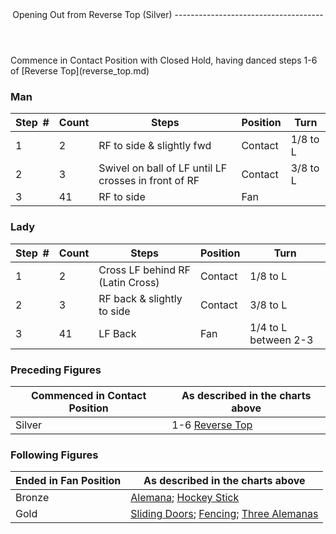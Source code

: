<header>Opening Out from Reverse Top (Silver)
-------------------------------------

 </header>Commence in Contact Position with Closed Hold, having danced steps 1-6 of [Reverse Top](reverse_top.md)

### Man

 | **Step<span style="color:white">\_</span>\#** | **Count** | **Steps** | **Position** | **Turn** |
|---|---|---|---|---|
| 1 | 2 | RF to side &amp; slightly fwd | Contact | 1/8 to L |
| 2 | 3 | Swivel on ball of LF until LF crosses in front of RF | Contact | 3/8 to L |
| 3 | 41 | RF to side | Fan |  |

### Lady

 | ****Step<span style="color:white">\_</span>\#**** | **Count** | **Steps** | **Position** | **Turn** |
|---|---|---|---|---|
| 1 | 2 | Cross LF behind RF (Latin Cross) | Contact | 1/8 to L |
| 2 | 3 | RF back &amp; slightly to side | Contact | 3/8 to L |
| 3 | 41 | LF Back | Fan | 1/4 to L between 2-3 |

### Preceding Figures

 | **Commenced in Contact Position** | **As described in the charts above** |
|---|---|
| Silver | 1-6 [Reverse Top](reverse_top.md) |

### Following Figures

 | **Ended in Fan Position** | **As described in the charts above** |
|---|---|
| Bronze | [Alemana](alemana.md); [Hockey Stick](hockey_stick.md) |
| Gold | [Sliding Doors](sliding_doors.md); [Fencing](fencing.md); [Three Alemanas](three_alemanas.md) |